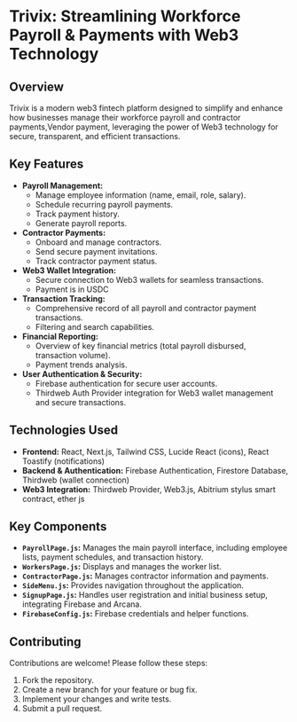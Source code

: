 # Trivix: Streamlining Workforce Payroll & Payments with Web3 Technology

## Overview

Trivix is a modern web3 fintech platform designed to simplify and enhance how businesses manage their workforce payroll and contractor payments,Vendor payment, leveraging the power of Web3 technology for secure, transparent, and efficient transactions.

## Key Features

*   **Payroll Management:**
    *   Manage employee information (name, email, role, salary).
    *   Schedule recurring payroll payments.
    *   Track payment history.
    *   Generate payroll reports.
*   **Contractor Payments:**
    *   Onboard and manage contractors.
    *   Send secure payment invitations.
    *   Track contractor payment status.
*   **Web3 Wallet Integration:**
    *   Secure connection to Web3 wallets for seamless transactions.
    *   Payment is in USDC
*   **Transaction Tracking:**
    *   Comprehensive record of all payroll and contractor payment transactions.
    *   Filtering and search capabilities.
*   **Financial Reporting:**
    *   Overview of key financial metrics (total payroll disbursed, transaction volume).
    *   Payment trends analysis.
*   **User Authentication & Security:**
    *   Firebase authentication for secure user accounts.
    *   Thirdweb Auth Provider integration for Web3 wallet management and secure transactions.


## Technologies Used

*   **Frontend:** React, Next.js, Tailwind CSS, Lucide React (icons), React Toastify (notifications)
*   **Backend & Authentication:** Firebase Authentication, Firestore Database, Thirdweb (wallet connection)
*   **Web3 Integration:** Thirdweb Provider, Web3.js, Abitrium stylus smart contract, ether js



## Key Components

*   **`PayrollPage.js`:**  Manages the main payroll interface, including employee lists, payment schedules, and transaction history.
*   **`WorkersPage.js`:**  Displays and manages the worker list.
*   **`ContractorPage.js`:**  Manages contractor information and payments.
*   **`SideMenu.js`:**  Provides navigation throughout the application.
*   **`SignupPage.js`:** Handles user registration and initial business setup, integrating Firebase and Arcana.
*   **`FirebaseConfig.js`:** Firebase credentials and helper functions.



## Contributing

Contributions are welcome! Please follow these steps:

1.  Fork the repository.
2.  Create a new branch for your feature or bug fix.
3.  Implement your changes and write tests.
4.  Submit a pull request.
